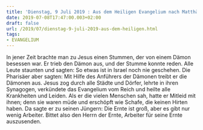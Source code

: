 ```yaml
---
title: 'Dienstag, 9 Juli 2019 : Aus dem Heiligen Evangelium nach Matthäus - Mt 9,32-38.'
date: 2019-07-08T17:47:00.003+02:00
draft: false
url: /2019/07/dienstag-9-juli-2019-aus-dem-heiligen.html
tags: 
- EVANGELIUM
---
```


In jener Zeit brachte man zu Jesus einen Stummen, der von einem Dämon besessen war. Er trieb den Dämon aus, und der Stumme konnte reden. Alle Leute staunten und sagten: So etwas ist in Israel noch nie geschehen. Die Pharisäer aber sagten: Mit Hilfe des Anführers der Dämonen treibt er die Dämonen aus. Jesus zog durch alle Städte und Dörfer, lehrte in ihren Synagogen, verkündete das Evangelium vom Reich und heilte alle Krankheiten und Leiden. Als er die vielen Menschen sah, hatte er Mitleid mit ihnen; denn sie waren müde und erschöpft wie Schafe, die keinen Hirten haben. Da sagte er zu seinen Jüngern: Die Ernte ist groß, aber es gibt nur wenig Arbeiter. Bittet also den Herrn der Ernte, Arbeiter für seine Ernte auszusenden.